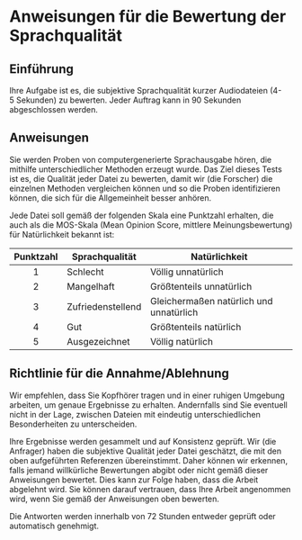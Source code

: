 # Anweisungen für die Bewertung der Sprachqualität

## Einführung

Ihre Aufgabe ist es, die subjektive Sprachqualität kurzer Audiodateien (4-5 Sekunden) zu bewerten. Jeder Auftrag kann in 90 Sekunden abgeschlossen werden.

## Anweisungen

Sie werden Proben von computergenerierte Sprachausgabe hören, die mithilfe unterschiedlicher Methoden erzeugt wurde. Das Ziel dieses Tests ist es, die Qualität jeder Datei zu bewerten, damit wir (die Forscher) die einzelnen Methoden vergleichen können und so die Proben identifizieren können, die sich für die Allgemeinheit besser anhören.

Jede Datei soll gemäß der folgenden Skala eine Punktzahl erhalten, die auch als die MOS-Skala (Mean Opinion Score, mittlere Meinungsbewertung) für Natürlichkeit bekannt ist:





| **Punktzahl** | **Sprachqualität** | **Natürlichkeit**                        |
|:-------------:|--------------------|------------------------------------------|
|      1        | Schlecht           | Völlig unnatürlich			|
|      2        | Mangelhaft         | Größtenteils unnatürlich			|
|      3        | Zufriedenstellend  | Gleichermaßen natürlich und unnatürlich	|
|      4        | Gut                | Größtenteils natürlich			|
|      5        | Ausgezeichnet      | Völlig natürlich				|


## Richtlinie für die Annahme/Ablehnung

Wir empfehlen, dass Sie Kopfhörer tragen und in einer ruhigen Umgebung arbeiten, um genaue Ergebnisse zu erhalten. Andernfalls sind Sie eventuell nicht in der Lage, zwischen Dateien mit eindeutig unterschiedlichen Besonderheiten zu unterscheiden.

Ihre Ergebnisse werden gesammelt und auf Konsistenz geprüft. Wir (die Anfrager) haben die subjektive Qualität jeder Datei geschätzt, die mit den oben aufgeführten Referenzen übereinstimmt. Daher können wir erkennen, falls jemand willkürliche Bewertungen abgibt oder nicht gemäß dieser Anweisungen bewertet. Dies kann zur Folge haben, dass die Arbeit abgelehnt wird. Sie können darauf vertrauen, dass Ihre Arbeit angenommen wird, wenn Sie gemäß der Anweisungen oben bewerten.

Die Antworten werden innerhalb von 72 Stunden entweder geprüft oder automatisch genehmigt.